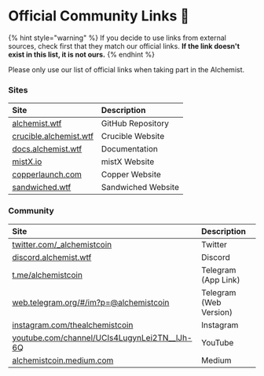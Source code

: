 # Official Community Links 🔗

{% hint style="warning" %}
If you decide to use links from external sources, check first that they match our official links. **If the link doesn't exist in this list, it is not ours.**
{% endhint %}

Please only use our list of official links when taking part in the Alchemist.

### Sites

| Site | Description |
| :--- | :--- |
| [alchemist.wtf](http://alchemist.wtf) | GitHub Repository |
| [crucible.alchemist.wtf](https://crucible.alchemist.wtf/) | Crucible Website |
| [docs.alchemist.wtf](https://docs.alchemist.wtf) | Documentation |
| [mistX.io](https://mistx.io/) | mistX Website |
| [copperlaunch.com](https://copperlaunch.com/) | Copper Website |
| [sandwiched.wtf](https://sandwiched.wtf/) | Sandwiched Website |

### Community

| Site | Description |
| :--- | :--- |
| [twitter.com/\_alchemistcoin](https://twitter.com/_alchemistcoin) | Twitter |
| [discord.alchemist.wtf](http://discord.alchemist.wtf) | Discord |
| [t.me/alchemistcoin](https://t.me/alchemistcoin) | Telegram \(App Link\) |
| [web.telegram.org/\#/im?p=@alchemistcoin](https://web.telegram.org/#/im?p=@alchemistcoin) | Telegram \(Web Version\) |
| [instagram.com/thealchemistcoin](https://www.instagram.com/thealchemistcoin/) | Instagram |
| [youtube.com/channel/UCIs4LugynLei2TN\_\_lJh-6Q](https://www.youtube.com/channel/UCIs4LugynLei2TN__lJh-6Q) | YouTube |
| [alchemistcoin.medium.com](https://alchemistcoin.medium.com/) | Medium |



